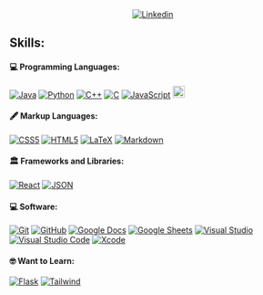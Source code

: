 <!-- ## Hi there 👋 -->

<div align="center">
    <a href="https://www.linkedin.com/in/rowan-stecks/"><img src="https://img.shields.io/badge/LinkedIn-Connect-000000?logo=Linkedin&logoColor=0A66C2&labelColor=ffffff" alt="Linkedin"></a>
</div>

## Skills:

<h4>💻 Programming Languages:</h4>
<p>
    <a href="#"><img alt="Java" src="https://custom-icon-badges.demolab.com/badge/Java-007396.svg?logo=java&logoColor=white"></a>  
    <a href="#"><img alt="Python" src="https://img.shields.io/badge/Python-3776ab.svg?logo=python&logoColor=white"></a>
    <a href="#"><img alt="C++" src="https://img.shields.io/badge/C%2b%2b-00599c.svg?logo=cplusplus&logoColor=white"></a>
    <a href="#"><img alt="C" src="https://img.shields.io/badge/C-a8b9cc.svg?logo=c&logoColor=white"></a>
    <a href="#"><img alt="JavaScript" src="https://img.shields.io/badge/JavaScript-f7df1e.svg?logo=javascript&logoColor=black"></a>
    <a href="#"><img alt="JavaScript" height="21" src="https://img.shields.io/badge/TypeScript-007ACC?style=for-the-badge&logo=typescript&logoColor=white"></a>
  
</p>

<h4>🖋️ Markup Languages:</h4>
<p>
    <a href="#"><img alt="CSS5" src="https://img.shields.io/badge/CSS3-1572b6.svg?logo=css3&logoColor=white"></a>
    <a href="#"><img alt="HTML5" src="https://img.shields.io/badge/HTML5-e34f26.svg?logo=html5&logoColor=white"></a>
    <a href="#"><img alt="LaTeX" src="https://img.shields.io/badge/LaTeX-008080.svg?logo=latex&logoColor=white"></a>
    <a href="#"><img alt="Markdown" src="https://img.shields.io/badge/Markdown-000000.svg?logo=markdown&logoColor=white"></a>
</p>

<h4>🏛️ Frameworks and Libraries:</h4>
<p>
  <a href="#"><img alt="React" src="https://img.shields.io/badge/React-20232a.svg?logo=react&logoColor=%2361DAFB"></a>  
  <a href="#"><img alt="JSON" src="https://img.shields.io/badge/JSON-000000.svg?logo=json&logoColor=white"></a>
</p>
<!--
<h4>🗄️ Databases:</h4>
<p>
    <a href="#"><img alt="MySQL" src="https://img.shields.io/badge/MySQL-00f.svg?logo=mysql&logoColor=white"></a>
    <a href="#"><img alt="SQLite" src ="https://img.shields.io/badge/SQLite-07405e.svg?logo=sqlite&logoColor=white"></a>
</p>
-->
<!---<h4>☁️ Cloud Hosting:</h4>-->

<h4>💻 Software:</h4>
<p>
    <a href="#"><img alt="Git" src="https://img.shields.io/badge/Git-f05032.svg?logo=git&logoColor=white"></a>
    <a href="#"><img alt="GitHub" src="https://img.shields.io/badge/GitHub-181717.svg?logo=github&logoColor=white"></a>
    <a href="#"><img alt="Google Docs" src="https://img.shields.io/badge/Docs-4285f4.svg?logo=google%20docs&logoColor=white"></a>
    <a href="#"><img alt="Google Sheets" src="https://img.shields.io/badge/Sheets-34a853.svg?logo=google%20sheets&logoColor=white"></a>
    <a href="#"><img alt="Visual Studio" src="https://img.shields.io/badge/Visual%20Studio-5c2d91.svg?logo=visual-studio&logoColor=white"></a>
    <a href="#"><img alt="Visual Studio Code" src="https://img.shields.io/badge/Visual%20Studio%20Code-0078d7.svg?logo=visual-studio-code&logoColor=white"></a>
    <a href="#"><img alt="Xcode" src="https://img.shields.io/badge/Xcode-147efb.svg?logo=xcode&logoColor=white"></a>
</p>
<!--
<h4>⚙️ OS:</h4>
<p>
    <a href="#"><img alt="Linux" src="https://img.shields.io/badge/Linux-fcc624.svg?logo=linux&logoColor=white"></a>
    <a href="#"><img alt="macOS" src="https://img.shields.io/badge/macOS-000000.svg?logo=macos&logoColor=white"></a>
    <a href="#"><img alt="Raspberry Pi" src="https://img.shields.io/badge/Raspberry%20Pi-a22846.svg?logo=raspberrypi&logoColor=white"></a>
</p>
-->
<!--
<h4>📚 Currently Learning:</h4>
<p>
    <a href="#"><img alt="Flask" src="https://img.shields.io/badge/Flask-000000.svg?logo=flask&logoColor=white"></a>
    <a href="#"><img alt="Tailwind" src="https://img.shields.io/badge/Tailwind%20CSS-06b6d4.svg?logo=tailwindcss&logoColor=%2361DAFB"></a>
</p>
-->
<h4>🤓 Want to Learn:</h4>
<p>
  <a href="#"><img alt="Flask" src="https://img.shields.io/badge/Flask-000000.svg?logo=flask&logoColor=white"></a>
  <a href="#"><img alt="Tailwind" src="https://img.shields.io/badge/Tailwind%20CSS-06b6d4.svg?logo=tailwindcss&logoColor=%2361DAFB"></a>
</p>

<!--
**RowanStecks/RowanStecks** is a ✨ _special_ ✨ repository because its `README.md` (this file) appears on your GitHub profile.

Here are some ideas to get you started:

- 🔭 I’m currently working on ...
- 🌱 I’m currently learning ...
- 👯 I’m looking to collaborate on ...
- 🤔 I’m looking for help with ...
- 💬 Ask me about ...
- 📫 How to reach me: ...
- 😄 Pronouns: ...
- ⚡ Fun fact: ...
-->
